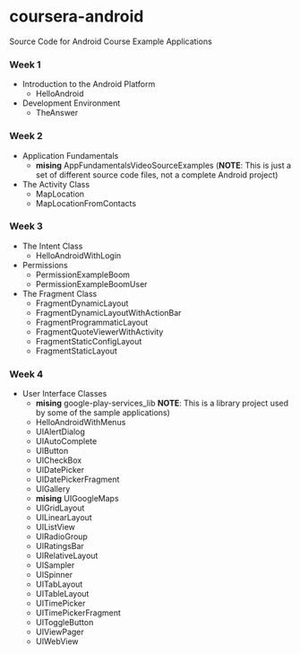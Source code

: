 coursera-android
================

Source Code for Android Course Example Applications

### Week 1

*   Introduction to the Android Platform
    *   HelloAndroid
*   Development Environment
    *   TheAnswer

### Week 2

*   Application Fundamentals
    *   __mising__ AppFundamentalsVideoSourceExamples (**NOTE**: This is just a set of different source code files, not a complete Android project)
*   The Activity Class
    *   MapLocation
    *   MapLocationFromContacts

### Week 3

*   The Intent Class
    *   HelloAndroidWithLogin
*   Permissions
    *   PermissionExampleBoom
    *   PermissionExampleBoomUser
*   The Fragment Class
    *   FragmentDynamicLayout
    *   FragmentDynamicLayoutWithActionBar
    *   FragmentProgrammaticLayout
    *   FragmentQuoteViewerWithActivity
    *   FragmentStaticConfigLayout
    *   FragmentStaticLayout

### Week 4

*   User Interface Classes
    *   __mising__ google-play-services_lib **NOTE**: This is a library project used by some of the sample applications)
    *   HelloAndroidWithMenus
    *   UIAlertDialog
    *   UIAutoComplete
    *   UIButton
    *   UICheckBox
    *   UIDatePicker
    *   UIDatePickerFragment
    *   UIGallery
    *   __mising__ UIGoogleMaps
    *   UIGridLayout
    *   UILinearLayout
    *   UIListView
    *   UIRadioGroup
    *   UIRatingsBar
    *   UIRelativeLayout
    *   UISampler
    *   UISpinner
    *   UITabLayout
    *   UITableLayout
    *   UITimePicker
    *   UITimePickerFragment
    *   UIToggleButton
    *   UIViewPager
    *   UIWebView

